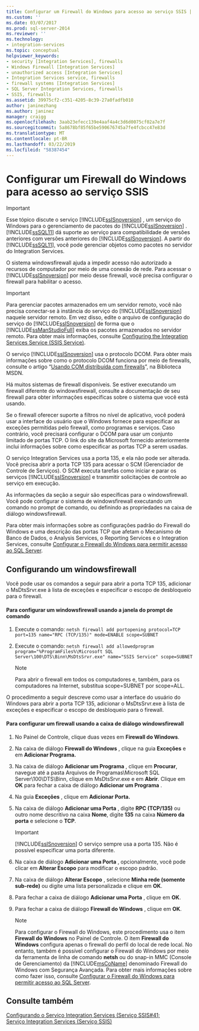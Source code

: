 ```yaml
---
title: Configurar um Firewall do Windows para acesso ao serviço SSIS | Microsoft Docs
ms.custom: ''
ms.date: 03/07/2017
ms.prod: sql-server-2014
ms.reviewer: ''
ms.technology:
- integration-services
ms.topic: conceptual
helpviewer_keywords:
- security [Integration Services], firewalls
- Windows Firewall [Integration Services]
- unauthorized access [Integration Services]
- Integration Services service, firewalls
- firewall systems [Integration Services]
- SQL Server Integration Services, firewalls
- SSIS, firewalls
ms.assetid: 39975cf2-c351-4205-8c39-27a0fadfb010
author: janinezhang
ms.author: janinez
manager: craigg
ms.openlocfilehash: 3aab23efecc139e4aaf4a4c3d6d0075cf02a7e7f
ms.sourcegitcommit: 5a8678bf85f65be590676745a7fe4fcbcc47e83d
ms.translationtype: MT
ms.contentlocale: pt-BR
ms.lasthandoff: 03/22/2019
ms.locfileid: "58387454"
---
```

# <a name="configure-a-windows-firewall-for-access-to-the-ssis-service"></a>Configurar um Firewall do Windows para acesso ao serviço SSIS
    
> [!IMPORTANT]  
>  Esse tópico discute o serviço [!INCLUDE[ssISnoversion](../includes/ssisnoversion-md.md)] , um serviço do Windows para o gerenciamento de pacotes do [!INCLUDE[ssISnoversion](../includes/ssisnoversion-md.md)] . [!INCLUDE[ssSQL11](../includes/sssql11-md.md)] dá suporte ao serviço para compatibilidade de versões anteriores com versões anteriores do [!INCLUDE[ssISnoversion](../includes/ssisnoversion-md.md)]. A partir do [!INCLUDE[ssSQL11](../includes/sssql11-md.md)], você pode gerenciar objetos como pacotes no servidor do Integration Services.  
  
 O sistema windowsfirewall ajuda a impedir acesso não autorizado a recursos de computador por meio de uma conexão de rede. Para acessar o [!INCLUDE[ssISnoversion](../includes/ssisnoversion-md.md)] por meio desse firewall, você precisa configurar o firewall para habilitar o acesso.  
  
> [!IMPORTANT]  
>  Para gerenciar pacotes armazenados em um servidor remoto, você não precisa conectar-se à instância do serviço do [!INCLUDE[ssISnoversion](../includes/ssisnoversion-md.md)] naquele servidor remoto. Em vez disso, edite o arquivo de configuração do serviço do [!INCLUDE[ssISnoversion](../includes/ssisnoversion-md.md)] de forma que o [!INCLUDE[ssManStudioFull](../includes/ssmanstudiofull-md.md)] exiba os pacotes armazenados no servidor remoto. Para obter mais informações, consulte [Configuring the Integration Services Service &#40;SSIS Service&#41;](configuring-the-integration-services-service-ssis-service.md).  
  
 O serviço [!INCLUDE[ssISnoversion](../includes/ssisnoversion-md.md)] usa o protocolo DCOM. Para obter mais informações sobre como o protocolo DCOM funciona por meio de firewalls, consulte o artigo “[Usando COM distribuída com firewalls](https://go.microsoft.com/fwlink/?LinkId=12490)”, na Biblioteca MSDN.  
  
 Há muitos sistemas de firewall disponíveis. Se estiver executando um firewall diferente do windowsfirewall, consulte a documentação de seu firewall para obter informações específicas sobre o sistema que você está usando.  
  
 Se o firewall oferecer suporte a filtros no nível de aplicativo, você poderá usar a interface do usuário que o Windows fornece para especificar as exceções permitidas pelo firewall, como programas e serviços. Caso contrário, você precisará configurar o DCOM para usar um conjunto limitado de portas TCP. O link do site da Microsoft fornecido anteriormente inclui informações sobre como especificar as portas TCP a serem usadas.  
  
 O serviço Integration Services usa a porta 135, e ela não pode ser alterada. Você precisa abrir a porta TCP 135 para acessar o SCM (Gerenciador de Controle de Serviços). O SCM executa tarefas como iniciar e parar os serviços [!INCLUDE[ssISnoversion](../includes/ssisnoversion-md.md)] e transmitir solicitações de controle ao serviço em execução.  
  
 As informações da seção a seguir são específicas para o windowsfirewall. Você pode configurar o sistema de windowsfirewall executando um comando no prompt de comando, ou definindo as propriedades na caixa de diálogo windowsfirewall.  
  
 Para obter mais informações sobre as configurações padrão do Firewall do Windows e uma descrição das portas TCP que afetam o Mecanismo de Banco de Dados, o Analysis Services, o Reporting Services e o Integration Services, consulte [Configurar o Firewall do Windows para permitir acesso ao SQL Server](../../2014/sql-server/install/configure-the-windows-firewall-to-allow-sql-server-access.md).  
  
## <a name="configuring-a-windowsfirewall"></a>Configurando um windowsfirewall  
 Você pode usar os comandos a seguir para abrir a porta TCP 135, adicionar o MsDtsSrvr.exe à lista de exceções e especificar o escopo de desbloqueio para o firewall.  
  
#### <a name="to-configure-a-windowsfirewall-using-the-command-prompt-window"></a>Para configurar um windowsfirewall usando a janela do prompt de comando  
  
1.  Execute o comando: `netsh firewall add portopening protocol=TCP port=135 name="RPC (TCP/135)" mode=ENABLE scope=SUBNET`  
  
2.  Execute o comando: `netsh firewall add allowedprogram program="%ProgramFiles%\Microsoft SQL Server\100\DTS\Binn\MsDtsSrvr.exe" name="SSIS Service" scope=SUBNET`  
  
    > [!NOTE]  
    >  Para abrir o firewall em todos os computadores e, também, para os computadores na Internet, substitua scope=SUBNET por scope=ALL.  
  
 O procedimento a seguir descreve como usar a interface do usuário do Windows para abrir a porta TCP 135, adicionar o MsDtsSrvr.exe à lista de exceções e especificar o escopo de desbloqueio para o firewall.  
  
#### <a name="to-configure-a-firewall-using-the-windowsfirewall-dialog-box"></a>Para configurar um firewall usando a caixa de diálogo windowsfirewall  
  
1.  No Painel de Controle, clique duas vezes em **Firewall do Windows**.  
  
2.  Na caixa de diálogo **Firewall do Windows** , clique na guia **Exceções** e em **Adicionar Programa.**  
  
3.  Na caixa de diálogo **Adicionar um Programa** , clique em **Procurar**, navegue até a pasta Arquivos de Programas\Microsoft SQL Server\100\DTS\Binn, clique em MsDtsSrvr.exe e em **Abrir**. Clique em **OK** para fechar a caixa de diálogo **Adicionar um Programa** .  
  
4.  Na guia **Exceções** , clique em **Adicionar Porta.**  
  
5.  Na caixa de diálogo **Adicionar uma Porta** , digite **RPC (TCP/135)** ou outro nome descritivo na caixa **Nome**, digite **135** na caixa **Número da porta** e selecione o **TCP**.  
  
    > [!IMPORTANT]  
    >  [!INCLUDE[ssISnoversion](../includes/ssisnoversion-md.md)] O serviço sempre usa a porta 135. Não é possível especificar uma porta diferente.  
  
6.  Na caixa de diálogo **Adicionar uma Porta** , opcionalmente, você pode clicar em **Alterar Escopo** para modificar o escopo padrão.  
  
7.  Na caixa de diálogo **Alterar Escopo** , selecione **Minha rede (somente sub-rede)** ou digite uma lista personalizada e clique em **OK**.  
  
8.  Para fechar a caixa de diálogo **Adicionar uma Porta** , clique em **OK**.  
  
9. Para fechar a caixa de diálogo **Firewall do Windows** , clique em **OK**.  
  
    > [!NOTE]  
    >  Para configurar o Firewall do Windows, este procedimento usa o item **Firewall do Windows** no Painel de Controle. O item **Firewall do Windows** configura apenas o firewall do perfil do local de rede local. No entanto, também é possível configurar o Firewall do Windows por meio da ferramenta de linha de comando **netsh** ou do snap-in MMC (Console de Gerenciamento) da [!INCLUDE[msCoName](../includes/msconame-md.md)] denominado Firewall do Windows com Segurança Avançada. Para obter mais informações sobre como fazer isso, consulte [Configurar o Firewall do Windows para permitir acesso ao SQL Server](../../2014/sql-server/install/configure-the-windows-firewall-to-allow-sql-server-access.md).  
  
## <a name="see-also"></a>Consulte também  
 [Configurando o Serviço Integration Services &#40;Serviço SSIS#41;](service/integration-services-service-ssis-service.md)   
 [Serviço Integration Services &#40;Serviço SSIS&#41;](service/integration-services-service-ssis-service.md)  
  
  
